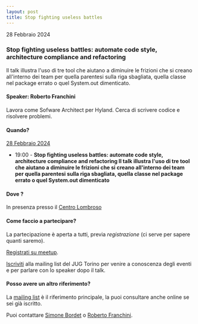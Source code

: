 ```yaml
---
layout: post
title: Stop fighting useless battles
---
```


28 Febbraio 2024

### Stop fighting useless battles: automate code style, architecture compliance and refactoring

Il talk illustra l'uso di tre tool che aiutano a diminuire le frizioni che si creano all'interno dei team per quella parentesi sulla riga sbagliata, quella classe nel package errato o quel System.out dimenticato.

#### Speaker: Roberto Franchini

Lavora come Sofware Architect per Hyland. Cerca di scrivere codice e risolvere problemi.

#### Quando?

<u>28 Febbraio 2024</u>

* 19:00 - **Stop fighting useless battles: automate code style, architecture compliance and refactoring
  Il talk illustra l'uso di tre tool che aiutano a diminuire le frizioni che si creano all'interno dei team per quella parentesi sulla riga sbagliata, quella classe nel package errato o quel System.out dimenticato**

#### Dove ?

In presenza presso il [Centro Lombroso](/pages/places/lombroso.md)

#### Come faccio a partecipare?

La partecipazione è aperta a tutti, previa *registrazione* (ci serve per sapere quanti saremo).

[Registrati su meetup](https://www.meetup.com/jugtorino/events/299318527/).

[Iscriviti](/subscribe/) alla mailing list del JUG Torino per venire a conoscenza degli eventi e per parlare con lo speaker dopo il talk.

#### Posso avere un altro riferimento?

La [mailing list](https://groups.yahoo.com/groups/it-torino-java-jug) è il riferimento principale, la puoi consultare anche online se sei già iscritto.

Puoi contattare [Simone Bordet](/people/simonebordet/) o [Roberto Franchini](/people/robertofranchini/).

